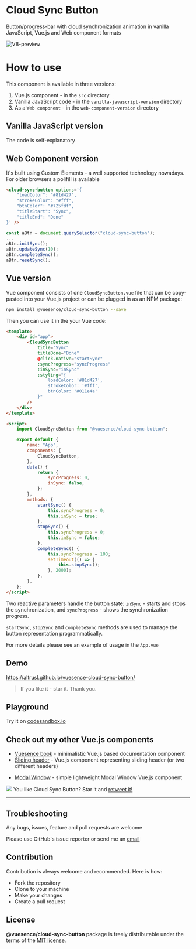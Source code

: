 # Cloud Sync Button

Button/progress-bar with cloud synchronization animation in vanilla JavaScript, Vue.js and Web component formats

![VB-preview](https://altrusl.github.io/vuesence-cloud-sync-button/csb.gif)

# How to use

This component is available in three versions:

1. Vue.js component - in the `src` directory
2. Vanilla JavaScript code - in the `vanilla-javascript-version` directory
3. As a `Web component` - in the `web-component-version` directory

## Vanilla JavaScript version

The code is self-explanatory

## Web Component version

It's built using Custom Elements - a well supported technology nowadays. For older browsers a polifill is available

```html
<cloud-sync-button options='{
	"loadColor": "#81d427",
	"strokeColor": "#fff",
	"btnColor": "#725fdf",
	"titleStart": "Sync",
	"titleEnd": "Done"
}' />
```

```javascript
const aBtn = document.querySelector("cloud-sync-button");
...
aBtn.initSync();
aBtn.updateSync(10);
aBtn.completeSync();
aBtn.resetSync();
```

## Vue version

Vue component consists of one `CloudSyncButton.vue` file that can be copy-pasted into your Vue.js project or can be plugged in as an NPM package:

```bash
npm install @vuesence/cloud-sync-button --save
```

Then you can use it in the your Vue code:

```html
<template>
	<div id="app">
		<CloudSyncButton
			title="Sync"
			titleDone="Done"
			@click.native="startSync"
			:syncProgress="syncProgress"
			:inSync="inSync"
			:styling="{
                loadColor: '#81d427',
                strokeColor: '#fff',
                btnColor: '#011e4a'
            }"
		/>
	</div>
</template>

<script>
	import CloudSyncButton from "@vuesence/cloud-sync-button";

	export default {
		name: "App",
		components: {
			CloudSyncButton,
		},
		data() {
			return {
				syncProgress: 0,
				inSync: false,
			};
		},
		methods: {
			startSync() {
				this.syncProgress = 0;
				this.inSync = true;
			},
			stopSync() {
				this.syncProgress = 0;
				this.inSync = false;
			},
			completeSync() {
				this.syncProgress = 100;
				setTimeout(() => {
					this.stopSync();
				}, 2000);
			},
		},
	};
</script>
```

Two reactive parameters handle the button state: `inSync` - starts and stops the synchronization,
and `syncProgress` - shows the synchronization progress.

`startSync`, `stopSync` and `completeSync` methods are used to manage the button representation programmatically.

For more details please see an example of usage in the `App.vue`

## Demo

<a href="https://altrusl.github.io/vuesence-cloud-sync-button/" target="_blank">https://altrusl.github.io/vuesence-cloud-sync-button/</a>

> If you like it - star it. Thank you.


## Playground

Try it on <a href="https://codesandbox.io/s/cloud-sync-button-hv9dr" target="_blank">codesandbox.io</a>

<!-- > ! The version on `codesandbox.io` might be slightly out of date -->


## Check out my other Vue.js components

- <a href="https://github.com/altrusl/vuesence-book" target="_blank">Vuesence book</a> - minimalistic Vue.js based documentation component
- <a href="https://github.com/altrusl/vuesence-sliding-header" target="_blank">Sliding header</a> - Vue.js component representing sliding header (or two different headers)
<!-- - <a href="https://github.com/altrusl/vuesence-cloud-sync-button" target="_blank">Cloud Sync Button</a> - a button with cloud synchronization animation -->
- <a href="https://github.com/altrusl/vuesence-modal-window" target="_blank">Modal Window</a> - simple lightweight Modal Window Vue.js component


<img src="https://imgur.com/A92i02A.png" />
You like Cloud Sync Button? Star it and <a href="https://twitter.com/vuesence/status/1280130154090704896?s=20">retweet it!</a>

-------

## Troubleshooting

Any bugs, issues, feature and pull requests are welcome

Please use GitHub's issue reporter or send me an <a href="mailto:ruslan.makarov@gmail.com">email</a>


## Contribution

Contribution is always welcome and recommended. Here is how:

-   Fork the repository
-   Clone to your machine
-   Make your changes
-   Create a pull request

## License

**@vuesence/cloud-sync-button** package is freely distributable under the terms of the [MIT license](LICENSE).
